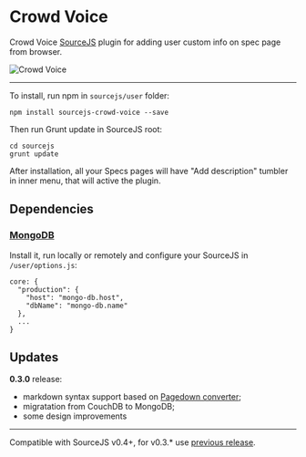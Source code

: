 Crowd Voice
===============

Crowd Voice [SourceJS](http://sourcejs.com) plugin for adding user custom info on spec page from browser.

![Crowd Voice](https://monosnap.com/image/5Kh7zC879twOFA0Q8YzqcsDKnHvwIZ.png)

___

To install, run npm in `sourcejs/user` folder:

```
npm install sourcejs-crowd-voice --save
```

Then run Grunt update in SourceJS root:

```
cd sourcejs
grunt update
```

After installation, all your Specs pages will have "Add description" tumbler in inner menu, that will active the plugin.

## Dependencies

### [MongoDB](http://www.mongodb.org/)

Install it, run locally or remotely and configure your SourceJS in `/user/options.js`:

```
core: {
  "production": {
    "host": "mongo-db.host",
    "dbName": "mongo-db.name"
  },
  ...
}
```

## Updates

**0.3.0** release:
 - markdown syntax support based on [Pagedown converter](https://code.google.com/p/pagedown/);
 - migratation from CouchDB to MongoDB;
 - some design improvements

___

Compatible with SourceJS v0.4+, for v0.3.* use [previous release](https://github.com/sourcejs/sourcejs-crowd-voice/archive/v0.1.0.zip).

